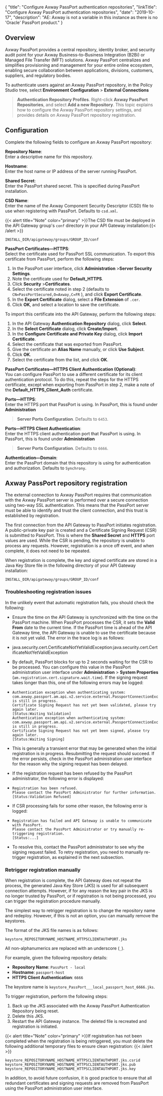 {
"title": "Configure Axway PassPort authentication repositories",
"linkTitle": "Configure Axway PassPort authentication repositories",
"date": "2019-10-17",
"description": "AE: Axway is not a variable in this instance as there is no 'Oracle' PassPort product."
}
﻿
<div id="p_connector_passport_over">

Overview
--------

Axway PassPort provides a central repository, identity broker, and security audit point for your Axway Business-to-Business Integration (B2Bi) or Managed File Transfer (MFT) solutions. Axway PassPort centralizes and simplifies provisioning and management for your entire online ecosystem, enabling secure collaboration between applications, divisions, customers, suppliers, and regulatory bodies.

To authenticate users against an Axway PassPort repository, in the Policy Studio tree, select **Environment Configuration** > **External Connections**
> **Authentication Repository Profiles**. Right-click **Axway PassPort Repositories**, and select **Add a new Repository**. This topic explains how to configure the Axway PassPort repository settings, and provides details on Axway PassPort repository registration.

</div>

<div id="p_connector_passport_conf">

Configuration
-------------

Complete the following fields to configure an Axway PassPort repository:

**Repository Name**:\
Enter a descriptive name for this repository.

**Hostname**:\
Enter the host name or IP address of the server running PassPort.

**Shared Secret**:\
Enter the PassPort shared secret. This is specified during PassPort installation.

**CSD Name**:\
Enter the name of the Axway Component Security Descriptor (CSD) file to use when registering with PassPort. Defaults to `csd.xml`.

{{< alert title="Note" color="primary" >}}The CSD file must be deployed in the API Gateway group's `conf`
directory in your API Gateway installation:{{< /alert >}}
<div class="indentTable">

``` {space="preserve"}
INSTALL_DIR/apigateway/groups/GROUP_ID/conf
```

</div>

**PassPort Certificates—HTTPS**:\
Select the certificate used for PassPort SSL communication. To export this certificate from PassPort, perform the following steps:

1.  In the PassPort user interface, click **Administration** >**Server Security Settings**.
2.  Note the certificate used for **Default\_HTTPS**.
3.  Click **Security** >**Certificates**.
4.  Select the certificate noted in step 2 (defaults to `CN=PassPortSecured,O=Axway,C=FR`
    ), and click **Export Certificate**.
5.  In the **Export Certificate**
    dialog, select a **File Extension**
    of `.cer`.
6.  Click **OK**, and select a location to save the certificate.

To import this certificate into the API Gateway, perform the following steps:

1.  In the API Gateway **Authentication Repository**
    dialog, click **Select**.
2.  In the **Select Certificate**
    dialog, click **Create/Import**.
3.  In the **Configure Certificate and Private Key**
    dialog, click **Import Certificate**.
4.  Select the certificate that was exported from PassPort.
5.  Give the certificate an **Alias Name**
    manually, or click **Use Subject**.
6.  Click **OK**.
7.  Select the certificate from the list, and click **OK**.

**PassPort Certificates—HTTPS Client Authentication (Optional)**:\
You can configure PassPort to use a different certificate for its client authentication protocol. To do this, repeat the steps for the HTTPS certificate, except when exporting from PassPort in step 2, make a note of the **Default\_HTTPS\_Client\_Auth**
certificate.

**Ports—HTTPS**:\
Enter the HTTPS port that PassPort is using. In PassPort, this is found under **Administration**
> **Server Ports Configuration**. Defaults to `6453`.

**Ports—HTTPS Client Authentication**:\
Enter the HTTPS client authentication port that PassPort is using. In PassPort, this is found under **Administration**
> **Server Ports Configuration**. Defaults to `6666`.

**Authentication—Domain**:\
Enter the PassPort domain that this repository is using for authentication and authorization. Defaults to `Synchrony`.

</div>

<div id="p_connector_passport_registration">

Axway PassPort repository registration
--------------------------------------

The external connection to Axway PassPort requires that communication with the Axway PassPort server is performed over a secure connection using two-way SSL authentication. This means that the PassPort server must be able to identify and trust the client connection, and this trust is established by registration.

The first connection from the API Gateway to PassPort initiates registration. A public-private key pair is created and a Certificate Signing Request (CSR) is submitted to PassPort. This is where the **Shared Secret**
and **HTTPS**
port values are used. While the CSR is pending, the repository is unable to process any requests. However, registration is a once off event, and when complete, it does not need to be repeated.

When registration is complete, the key and signed certificate are stored in a Java Key Store file in the following directory of your API Gateway installation:

``` {space="preserve"}
INSTALL_DIR/apigateway/groups/GROUP_ID/conf
```

<div>

### Troubleshooting registration issues

In the unlikely event that automatic registration fails, you should check the following:

-   Ensure the time on the API Gateway is synchronized with the time on the PassPort machine. When PassPort processes the CSR, it sets the **Valid From**
    date to the current time. If the PassPort time is ahead of the API Gateway time, the API Gateway is unable to use the certificate because it is not yet valid. The error in the trace log is as follows:
-   java.security.cert.CertificateNotYetValidException:java.security.cert.CertificateNotYetValidException

-   By default, PassPort blocks for up to 2 seconds waiting for the CSR to be processed. You can configure this value in the PassPort administration user interface under **Administration** > **System Properties**
    (`am.registration.cert.signature.wait.time`). If the signing request takes longer than this, one of the following errors may be logged:
-   ``` {space="preserve"}
    Authentication exception when authenticating system:
    com.axway.passport.am.api.v2.service.external.PassportConnectionException:Registration is still in progress. 
    Certificate Signing Request has not yet been validated, please try again later. 
    [Status:Waiting Validation]
    Authentication exception when authenticating system:
    com.axway.passport.am.api.v2.service.external.PassportConnectionException:Registration is still in progress. 
    Certificate Signing Request has not yet been signed, please try again later. 
    [Status:Waiting Signing]
    ```

-   This is generally a transient error that may be generated when the initial registration is in progress. Resubmitting the request should succeed. If the error persists, check in the PassPort administration user interface for the reason why the signing request has been delayed.
-   If the registration request has been refused by the PassPort administrator, the following error is displayed:
-   ``` {space="preserve"}
    Registration has been refused. 
    Please contact the PassPort Administrator for further information. 
    [Status:Validation Refused]
    ```

-   If CSR processing fails for some other reason, the following error is logged:
-   ``` {space="preserve"}
    Registration has failed and API Gateway is unable to communicate with PassPort. 
    Please contact the PassPort Administrator or try manually re-triggering registration. 
    [Status:...]
    ```

-   To resolve this, contact the PassPort administrator to see why the signing request failed. To retry registration, you need to manually re-trigger registration, as explained in the next subsection.

</div>

<div>

### Retrigger registration manually

When registration is complete, the API Gateway does not repeat the process, the generated Java Key Store (JKS) is used for all subsequent connection attempts. However, if for any reason the key pair in the JKS is no longer trusted by PassPort, or if registration is not being processed, you can trigger the registration procedure manually.

The simplest way to retrigger registration is to change the repository name and redeploy. However, if this is not an option, you can manually remove the keystores.

The format of the JKS file names is as follows:

``` {space="preserve"}
keystore_REPOSITORYNAME_HOSTNAME_HTTPSCLIENTAUTHPORT.jks
```

All non-alphanumerics are replaced with an underscore (`_`).

For example, given the following repository details:

-   **Repository Name**: `PassPort - local`
-   **Hostname**: `passport-host`
-   **HTTPS Client Authentication**: `6666`

The keystore name is `keystore_PassPort___local_passport_host_6666.jks`.

To trigger registration, perform the following steps:

1.  Back up the JKS associated with the Axway PassPort Authentication Repository being reset.
2.  Delete this JKS.
3.  Restart the API Gateway instance. The deleted file is recreated and registration is initiated.

{{< alert title="Note" color="primary" >}}If registration has not been completed when the registration is being retriggered, you must delete the following additional temporary files to ensure clean registration:
{{< /alert >}}
<div class="indentTable">

``` {space="preserve"}
keystore_REPOSITORYNAME_HOSTNAME_HTTPSCLIENTAUTHPORT.jks.csrid
keystore_REPOSITORYNAME_HOSTNAME_HTTPSCLIENTAUTHPORT.jks.pub
keystore_REPOSITORYNAME_HOSTNAME_HTTPSCLIENTAUTHPORT.jks.key
```

</div>

<div class="indentTable">

In addition, to avoid future confusion, it is good practice to ensure that all redundant certificates and signing requests are removed from PassPort using the PassPort administration user interface.

</div>

</div>

</div>

